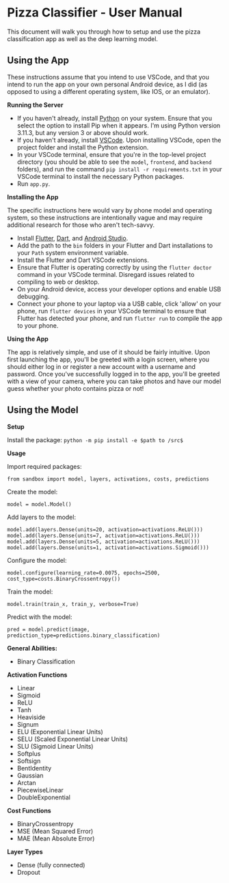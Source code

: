 # Pizza Classifier - User Manual

This document will walk you through how to setup and use the pizza classification app as well as the deep learning model.

## Using the App
These instructions assume that you intend to use VSCode, and that you intend to run the app on your own personal Android device, as I did (as opposed to using a different operating system, like IOS, or an emulator).

**Running the Server**

- If you haven't already, install [Python]( https://www.python.org/downloads/) on your system. Ensure that you select the option to install Pip when it appears. I'm using Python version 3.11.3, but any version 3 or above should work.
- If you haven't already, install [VSCode](https://code.visualstudio.com/download). Upon installing VSCode, open the project folder and install the Python extension.
- In your VSCode terminal, ensure that you're in the top-level project directory (you should be able to see the `model`, `frontend`, and `backend` folders), and run the command `pip install -r requirements.txt` in your VSCode terminal to install the necessary Python packages.
- Run `app.py`.

**Installing the App**

The specific instructions here would vary by phone model and operating system, so these instructions are intentionally vague and may require additional research for those who aren't tech-savvy.

- Install [Flutter](https://docs.flutter.dev/get-started/install), [Dart](https://docs.flutter.dev/get-started/install), and [Android Studio](https://developer.android.com/studio).
- Add the path to the `bin` folders in your Flutter and Dart installations to your `Path` system environment variable.
- Install the Flutter and Dart VSCode extensions.
- Ensure that Flutter is operating correctly by using the `flutter doctor` command in your VSCode terminal. Disregard issues related to compiling to web or desktop.
- On your Android device, access your developer options and enable USB debugging.
- Connect your phone to your laptop via a USB cable, click 'allow' on your phone, run `flutter devices` in your VSCode terminal to ensure that Flutter has detected your phone, and run `flutter run` to compile the app to your phone.

**Using the App**

The app is relatively simple, and use of it should be fairly intuitive. Upon first launching the app, you'll be greeted with a login screen, where you should either log in or register a new account with a username and password. Once you've successfully logged in to the app, you'll be greeted with a view of your camera, where you can take photos and have our model guess whether your photo contains pizza or not!

## Using the Model

**Setup**

Install the package: `python -m pip install -e $path to /src$`

**Usage**

Import required packages:
```{python}
from sandbox import model, layers, activations, costs, predictions
```

Create the model:
```{python}
model = model.Model()
```

Add layers to the model:
```{python}
model.add(layers.Dense(units=20, activation=activations.ReLU()))
model.add(layers.Dense(units=7, activation=activations.ReLU()))
model.add(layers.Dense(units=5, activation=activations.ReLU()))
model.add(layers.Dense(units=1, activation=activations.Sigmoid()))
```

Configure the model:
```{python}
model.configure(learning_rate=0.0075, epochs=2500, cost_type=costs.BinaryCrossentropy())
```

Train the model:
```{python}
model.train(train_x, train_y, verbose=True)
```

Predict with the model:
```{python}
pred = model.predict(image, prediction_type=predictions.binary_classification)
```

**General Abilities:**
- Binary Classification

**Activation Functions**
- Linear
- Sigmoid
- ReLU
- Tanh
- Heaviside
- Signum
- ELU (Exponential Linear Units)
- SELU (Scaled Exponential Linear Units)
- SLU (Sigmoid Linear Units)
- Softplus
- Softsign
- BentIdentity
- Gaussian
- Arctan
- PiecewiseLinear
- DoubleExponential

**Cost Functions**
- BinaryCrossentropy
- MSE (Mean Squared Error)
- MAE (Mean Absolute Error)

**Layer Types**
- Dense (fully connected)
- Dropout
